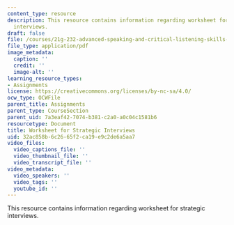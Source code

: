 ```yaml
---
content_type: resource
description: This resource contains information regarding worksheet for strategic
  interviews.
draft: false
file: /courses/21g-232-advanced-speaking-and-critical-listening-skills-els-spring-2007/32ac858b6c2665f2ca19e9c2de6a5aa7_MIT21G_232S07_inv_workshee.pdf
file_type: application/pdf
image_metadata:
  caption: ''
  credit: ''
  image-alt: ''
learning_resource_types:
- Assignments
license: https://creativecommons.org/licenses/by-nc-sa/4.0/
ocw_type: OCWFile
parent_title: Assignments
parent_type: CourseSection
parent_uid: 7a3eaf42-7074-b381-c2a0-a0c04c1581b6
resourcetype: Document
title: Worksheet for Strategic Interviews
uid: 32ac858b-6c26-65f2-ca19-e9c2de6a5aa7
video_files:
  video_captions_file: ''
  video_thumbnail_file: ''
  video_transcript_file: ''
video_metadata:
  video_speakers: ''
  video_tags: ''
  youtube_id: ''
---
```

This resource contains information regarding worksheet for strategic interviews.

